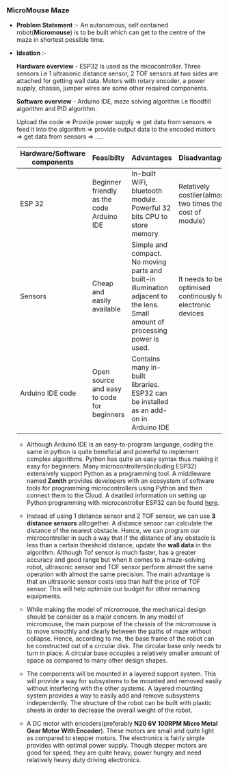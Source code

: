 ### MicroMouse Maze

 * __Problem Statement__ :- An autonomous, self contained robot(__Micromouse__) is to be built which can get to the centre of the maze in shortest possible time.
 
 * __Ideation__ :- 
 
      __Hardware overview__ - ESP32 is used as the micocontroller. Three sensors i.e 1 ultrasonic distance sensor, 2 TOF sensors at two sides are attached for getting wall data. Motors with rotary encoder, a power supply, chassis, jumper wires are some other required components.
      
      __Software overview__ - Arduino IDE, maze solving algorithm i.e floodfill algorithm and PID algorithm.
      
      Upload the code => Provide power supply => get data from sensors => feed it into the algorithm => provide output data to the encoded motors => get data from sensors => .....
      
      Hardware/Software components | Feasibilty | Advantages | Disadvantages 
      -----------------------------|------------|------------|--------------
      ESP 32 | Beginner friendly as the code Arduino IDE | In-built WiFi, bluetooth module. Powerful 32 bits CPU to store memory | Relatively costlier(almost two times the cost of module)
      Sensors | Cheap and easily available | Simple and compact. No moving parts and built-in illumination adjacent to the lens. Small amount of processing power is used. | It needs to be optimised continously for electronic devices |
      Arduino IDE code | Open source and easy to code for beginners | Contains many in-built libraries. ESP32 can be installed as an add-on in Arduino IDE | |
      
      * Although Arduino IDE is an easy-to-program language, coding the same in python is quite beneficial and powerful to implement complex algorithms. Python has quite an easy syntax thus making it easy for beginners. Many microcontrollers(including ESP32) extensively support Python as a programming tool. A middleware named __Zenith__ provides developers with an ecosystem of software tools for programming microcontrollers using Python and then connect them to the Cloud. A deatiled information on setting up Python programming with microcontroller ESP32 can be found [here](https://www.open-electronics.org/python-on-esp32-easy-for-beginners-powerful-for-professionals/).
      
      * Instead of using 1 distance sensor and 2 TOF sensor, we can use __3 distance sensors__ alltogether. A distance sensor can calculate the distance of the nearest obstacle. Hence, we can program our microcontroller in such a way that if the distance of any obstacle is less than a certain threshold distance, update the __wall data__ in the algorithm. Although Tof sensor is much faster, has a greater accuracy and good range but when it comes to a maze-solving robot, ultrasonic sensor and TOF sensor perform almost the same operation with almost the same precision. The main advantage is that an ultrasonic sensor costs less than half the price of TOF sensor. This will help optimize our budget for other remaining equipments.
      
      * While making the model of micromouse, the mechanical design should be consider as a major concern. In any model of micromouse, the main purpose of the chassis of the micromouse is to move smoothly and clearly between the paths of maze without collapse. Hence, according to me, the base frame of the robot can be constructed out of a circular disk. The circular base only needs to turn in place. A circular base occupies a relatively smaller amount of space as compared to many other design shapes.
      
      * The components will be mounted in a layered support system. This will provide a way for subsystems to be mounted and removed easily without interfering with the other systems. A layered mounting system provides a way to easily add and remove subsystems independently. The structure of the robot can be built with plastic sheets in order to decrease the overall weight of the robot. 
      
      * A DC motor with encoders(preferably __N20 6V 100RPM Micro Metal Gear Motor With Encoder__). These motors are small and quite light as compared to stepper motors. The electronics is fairly simple provides with optimal power supply. Though stepper motors are good for speed, they are quite heavy, power hungry and need relatively heavy duty driving electronics. 
      
      
     
      
      
      
      




